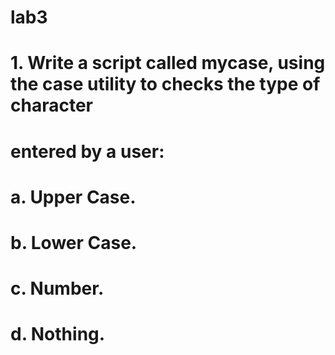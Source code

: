 # lab3
# 1. Write a script called mycase, using the case utility to checks the type of character
# entered by a user:
# a. Upper Case.
# b. Lower Case.
# c. Number.
# d. Nothing.
